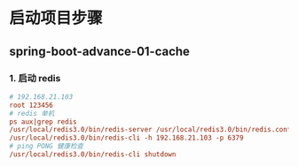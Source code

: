 # 启动项目步骤

## spring-boot-advance-01-cache

### 1. 启动 redis

```ini
# 192.168.21.103
root 123456
# redis 单机
ps aux|grep redis
/usr/local/redis3.0/bin/redis-server /usr/local/redis3.0/bin/redis.conf
/usr/local/redis3.0/bin/redis-cli -h 192.168.21.103 -p 6379
# ping PONG 健康检查
/usr/local/redis3.0/bin/redis-cli shutdown
```

